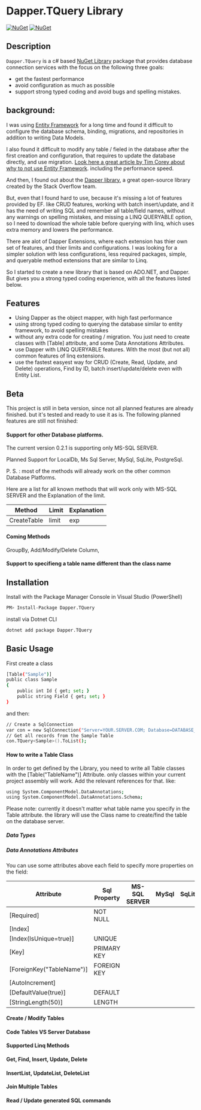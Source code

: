 # Dapper.TQuery Library

[![NuGet](https://img.shields.io/nuget/v/Dapper.TQuery.svg)](https://www.nuget.org/packages/Dapper.TQuery)
[![NuGet](https://img.shields.io/nuget/dt/Dapper.TQuery.svg)](https://www.nuget.org/packages/Dapper.TQuery)

## Description
``Dapper.TQuery`` is a c# based [NuGet Library](https://github.com/jacobSpitzer/Dapper.TQuery) package that provides database connection services with the focus on the following three goals:
* get the fastest performance
* avoid configuration as much as possible
* support strong typed coding and avoid bugs and spelling mistakes.

## background:
I was using [Entity Framework](https://github.com/dotnet/ef6) for a long time and found it difficult to configure the database schema, binding, migrations, and repositories in addition to writing Data Models.

I also found it difficult to modify any table / fieled in the database after the first creation and configuration, that requires to update the database directly, and use migration.
[Look here a great article by Tim Corey about why to not use Entity Framework](https://www.iamtimcorey.com/blog/137806/entity-framework). including the performance speed.

And then, I found out about the [Dapper library](https://github.com/DapperLib/Dapper), a great open-source library created by the Stack Overflow team.

But, even that I found hard to use, because it's missing a lot of features provided by EF. like CRUD features, working with batch insert/update, and it has the need of writing SQL and remember all table/field names, without any warnings on spelling mistakes, and missing a LINQ QUERYABLE option, so I need to download the whole table before querying with linq, which uses extra memory and lowers the performance.

There are alot of Dapper Extensions, where each extension has thier own set of features, and thier limits and configurations. I was looking for a simpler solution with less configurations, less required packages, simple, and queryable method extensions that are similar to Linq.

So I started to create a new library that is based on ADO.NET, and Dapper. But gives you a strong typed coding experience, with all the features listed below.

## Features
* Using Dapper as the object mapper, with high fast performance
* using strong typed coding to querying the database similar to entity framework, to avoid spelling mistakes
* without any extra code for creating / migration. You just need to create classes with [Table] attribute, and some Data Annotations Attributes.
* use Dapper with LINQ QUERYABLE features. With the most (but not all) common features of linq extensions.
* use the fastest easyest way for CRUD (Create, Read, Update, and Delete) operations, Find by ID, batch insert/update/delete even with Entity List.

## Beta
This project is still in beta version, since not all planned features are already finished. but it's tested and ready to use it as is.
The following planned features are still not finished:
#### Support for other Database platforms.
The current version 0.2.1 is supporting only MS-SQL SERVER. 

Planned Support for LocalDb, Ms Sql Server, MySql, SqLite, PostgreSql.

P. S. : most of the methods will already work on the other common Database Platforms.

Here are a list for all known methods that will work only with MS-SQL SERVER and the Explanation of the limit.

Method       | Limit         | Explanation
------------ | ------------- | ------------------------------
CreateTable | limit | exp
#### Coming Methods
GroupBy, Add/Modify/Delete Column,  
#### Support to specifieng a table name different than the class name

## Installation
Install with the Package Manager Console in Visual Studio (PowerShell)

```sh
PM> Install-Package Dapper.TQuery

```

install via Dotnet CLI

```sh
dotnet add package Dapper.TQuery

```


## Basic Usage

First create a class
```sh
[Table("Sample")]
public class Sample
{
    public int Id { get; set; }
    public string Field { get; set; }
}
```

and then:

```sh
// Create a SqlConnection
var con = new SqlConnection("Server=YOUR.SERVER.COM; Database=DATABASE_NAME; User ID=USER_ID;Password=*******; Trusted_Connection=False; MultipleActiveResultSets=True");
// Get all records from the Sample Table
con.TQuery<Sample>().ToList();          
```

#### How to write a Table Class

In order to get defined by the Library, you need to write all Table classes with the [Table("TableName")] Attribute. only classes within your current project assembly will work.
Add the relevant references for that. like:

```sh
using System.ComponentModel.DataAnnotations;
using System.ComponentModel.DataAnnotations.Schema;
```

Please note: currently it doesn't matter what table name you specify in the Table attribute. the library will use the Class name to create/find the table on the database server.

##### Data Types


##### Data Annotations Attributes

You can use some attributes above each field to specify more properties on the field:

Attribute | Sql Property | MS-SQL SERVER | MySql | SqLite | PostgreSql | LocalDb
----------|--------------|---------------|-------|--------|------------|---------|
[Required] | NOT NULL |
[Index] | |
[Index(IsUnique=true)] | UNIQUE
[Key] | PRIMARY KEY | 
[ForeignKey("TableName")] | FOREIGN KEY |
[AutoIncrement] | 
[DefaultValue(true)] | DEFAULT |
[StringLength(50)] | LENGTH |

#### Create / Modify Tables

#### Code Tables VS Server Database

#### Supported Linq Methods

#### Get, Find, Insert, Update, Delete

#### InsertList, UpdateList, DeleteList

#### Join Multiple Tables

#### Read / Update generated SQL commands
